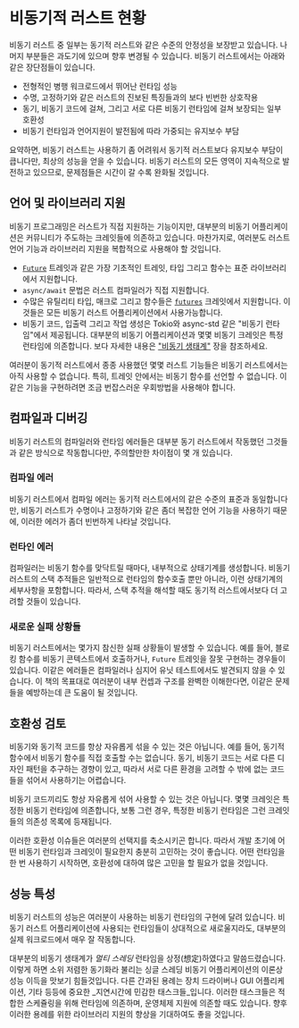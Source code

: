 # 비동기적 러스트 현황

비동기 러스트 중 일부는 동기적 러스트와 같은 수준의 안정성을 보장받고 있습니다.
나머지 부분들은 과도기에 있으며 향후 변경될 수 있습니다. 비동기 러스트에서는
아래와 같은 장단점들이 있습니다.

- 전형적인 병행 워크로드에서 뛰어난 런타임 성능
- 수명, 고정하기와 같은 러스트의 진보된 특징들과의 보다 빈번한 상호작용
- 동기, 비동기 코드에 걸쳐, 그리고 서로 다른 비동기 런타임에 걸쳐 보장되는 일부
  호환성
- 비동기 런타임과 언어지원이 발전됨에 따라 가중되는 유지보수 부담

요약하면, 비동기 러스트는 사용하기 좀 어려워서 동기적 러스트보다 유지보수 부담이
큽니다만, 최상의 성능을 얻을 수 있습니다.
비동기 러스트의 모든 영역이 지속적으로 발전하고 있으므로, 문제점들은
시간이 갈 수록 완화될 것입니다.

## 언어 및 라이브러리 지원

비동기 프로그래밍은 러스트가 직접 지원하는 기능이지만, 대부분의 비동기
어플리케이션은 커뮤니티가 주도하는 크레잇들에 의존하고 있습니다.
마찬가지로, 여러분도 러스트 언어 기능과 라이브러리 지원을 복합적으로 사용해야 할 것입니다.

- [`Future`](https://doc.rust-lang.org/std/future/trait.Future.html) 트레잇과
  같은 가장 기초적인 트레잇, 타입 그리고 함수는 표준 라이브러리에서 지원합니다.
- `async/await` 문법은 러스트 컴파일러가 직접 지원합니다.
- 수많은 유틸리티 타입, 매크로 그리고 함수들은
  [`futures`](https://docs.rs/futures/) 크레잇에서 지원합니다. 이것들은 모든
  비동기 러스트 어플리케이션에서 사용가능합니다.
- 비동기 코드, 입출력 그리고 작업 생성은 Tokio와 async-std 같은 "비동기
  런타임"에서 제공됩니다. 대부분의 비동기 어플리케이션과 몇몇 비동기 크레잇은
  특정 런타임에 의존합니다. 보다 자세한 내용은 ["비동기
  생태계"](../08_ecosystem/00_chapter.md) 장을 참조하세요.

여러분이 동기적 러스트에서 종종 사용했던 몇몇 러스트 기능들은 비동기
러스트에서는 아직 사용할 수 없습니다. 특히, 트레잇 안에서는 비동기 함수를
선언할 수 없습니다. 이같은 기능을 구현하려면 조금 번잡스러운 우회방법을 사용해야 합니다.

## 컴파일과 디버깅

비동기 러스트의 컴파일러와 런타임 에러들은 대부분 동기 러스트에서 작동했던
그것들과 같은 방식으로 작동합니다만, 주의할만한 차이점이 몇 개 있습니다.


### 컴파일 에러

비동기 러스트에서 컴파일 에러는 동기적 러스트에서의 같은 수준의 표준과
동일합니다만, 비동기 러스트가 수명이나 고정하기와 같은 좀더 복잡한 언어 기능을
사용하기 때문에, 이러한 에러가 좀더 빈번하게 나타날 것입니다.

### 런타인 에러

컴파일러는 비동기 함수를 맞닥트릴 때마다, 내부적으로 상태기계를 생성합니다.
비동기 러스트의 스택 추적들은 일반적으로 런타임의 함수호출 뿐만 아니라, 이런
상태기계의 세부사항을 포함합니다. 따라서, 스택 추적을 해석할 때도 동기적
러스트에서보다 더 고려할 것들이 있습니다.

### 새로운 실패 상황들

비동기 러스트에서는 몇가지 참신한 실패 상황들이 발생할 수 있습니다. 예를 들어,
블로킹 함수를 비동기 콘텍스트에서 호출하거나, `Future` 트레잇을 잘못 구현하는
경우들이 있습니다. 이같은 에러들은 컴파일러나 심지어 유닛 테스트에서도 발견되지
않을 수 있습니다. 이 책의 목표대로 여러분이 내부 컨셉과 구조를 완벽한
이해한다면, 이같은 문제들을 예방하는데 큰 도움이 될 것입니다. 

## 호환성 검토
비동기와 동기적 코드를 항상 자유롭게 섞을 수 있는 것은 아닙니다. 예를 들어,
동기적 함수에서 비동기 함수를 직접 호출할 수는 없습니다. 동기, 비동기 코드는
서로 다른 디자인 패턴을 추구하는 경향이 있고, 따라서 서로 다른 환경을 고려할 수
밖에 없는 코드들을 섞어서 사용하기는 어렵습니다.

비동기 코드끼리도 항상 자유롭게 섞어 사용할 수 있는 것은 아닙니다. 몇몇 크레잇은
특정한 비동기 런타임에 의존합니다, 보통 그런 경우, 특정한 비동기 런타임은 그런
크레잇들의 의존성 목록에 등재됩니다.

이러한 호환성 이슈들은 여러분의 선택지를 축소시키곤 합니다. 따라서 개발 초기에
어떤 비동기 런타임과 크레잇이 필요한지 충분히 고민하는 것이 좋습니다. 어떤
런타임을 한 번 사용하기 시작하면, 호환성에 대하여 많은 고민을 할 필요가 없을
것입니다.

## 성능 특성

비동기 러스트의 성능은 여러분이 사용하는 비동기 런타임의 구현에 달려 있습니다.
비동기 러스트 어플리케이션에 사용되는 런타임들이 상대적으로 새로울지라도,
대부분의 실제 워크로드에서 매우 잘 작동합니다.

대부분의 비동기 생태계가 _멀티 스레딩_ 런타임을 상정(想定)하였다고
말씀드렸습니다. 이렇게 하면 소위 저렴한 동기화라 불리는 싱글 스레딩 비동기 어플리케이션의 이론상 성능
이득을 맛보기 힘들것입니다. 다른 간과된 용례는 장치 드라이버나 GUI 어플리케이션,
기타 등등에 중요한 _지연시간에 민감한 태스크들_입니다. 이러한 태스크들은 적합한
스케쥴링을 위해 런타임에 의존하며, 운영체제 지원에 의존할 때도 있습니다.
향후 이러한 용례를 위한 라이브러리 지원의 향상을 기대하여도 좋을 것입니다.
